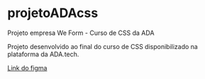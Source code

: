 # projetoADAcss
Projeto empresa We Form - Curso de CSS da ADA

Projeto desenvolvido ao final do curso de CSS disponibilizado na plataforma da ADA.tech. 

[Link do figma](https://www.figma.com/design/w11Rpk9e1tqreNMtHAVrDm/We-Form?node-id=9-155&t=J1jeaNjdQUIarndQ-0)
